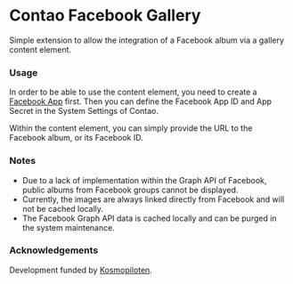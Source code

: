 Contao Facebook Gallery
===================

Simple extension to allow the integration of a Facebook album via a gallery content element. 

### Usage

In order to be able to use the content element, you need to create a [Facebook App](https://developers.facebook.com) first. Then you can define the Facebook App ID and App Secret in the System Settings of Contao.

Within the content element, you can simply provide the URL to the Facebook album, or its Facebook ID.

### Notes

* Due to a lack of implementation within the Graph API of Facebook, public albums from Facebook groups cannot be displayed.
* Currently, the images are always linked directly from Facebook and will not be cached locally.
* The Facebook Graph API data is cached locally and can be purged in the system maintenance.

### Acknowledgements

Development funded by [Kosmopiloten](http://www.kosmopiloten.at).
